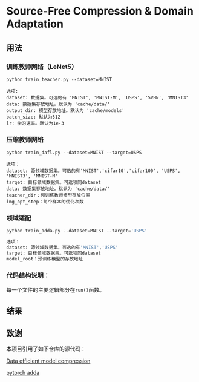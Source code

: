 # Source-Free Compression & Domain Adaptation

## 用法

### 训练教师网络（LeNet5）
```
python train_teacher.py --dataset=MNIST

选项:
dataset: 数据集。可选的有 'MNIST', 'MNIST-M', 'USPS', 'SVHN', 'MNIST3'
data: 数据集存放地址。默认为 'cache/data/'
output_dir: 模型存放地址。默认为 'cache/models'
batch_size: 默认为512
lr: 学习速率。默认为1e-3
```

### 压缩教师网络

```
python train_dafl.py --dataset=MNIST --target=USPS

选项：
dataset: 源领域数据集。可选的有'MNIST','cifar10','cifar100', 'USPS', 'MNIST3', 'MNIST-M'
target: 目标领域数据集。可选项同dataset
data: 数据集存放地址。默认为 'cache/data/'
teacher_dir：预训练教师模型存放位置
img_opt_step：每个样本的优化次数
```

### 领域适配

```python
python train_adda.py --dataset=MNIST --target='USPS'

选项：
dataset: 源领域数据集。可选的有'MNIST','USPS'
target: 目标领域数据集。可选项同dataset
model_root：预训练模型的存放地址
```

### 代码结构说明：

每一个文件的主要逻辑部分在`run()`函数。

## 结果

## 致谢

本项目引用了如下仓库的源代码：

[Data efficient model compression](https://github.com/huawei-noah/Data-Efficient-Model-Compression)

[pytorch adda](https://github.com/corenel/pytorch-adda)